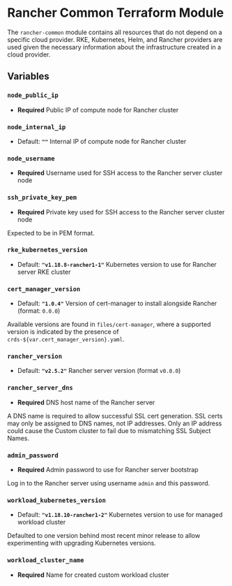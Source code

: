 # Rancher Common Terraform Module

The `rancher-common` module contains all resources that do not depend on a
specific cloud provider. RKE, Kubernetes, Helm, and Rancher providers are used
given the necessary information about the infrastructure created in a cloud
provider.

## Variables

### `node_public_ip`
- **Required**
Public IP of compute node for Rancher cluster

### `node_internal_ip`
- Default: **`""`**
Internal IP of compute node for Rancher cluster

### `node_username`
- **Required**
Username used for SSH access to the Rancher server cluster node

### `ssh_private_key_pem`
- **Required**
Private key used for SSH access to the Rancher server cluster node

Expected to be in PEM format.

### `rke_kubernetes_version`
- Default: **`"v1.18.8-rancher1-1"`**
Kubernetes version to use for Rancher server RKE cluster

### `cert_manager_version`
- Default: **`"1.0.4"`**
Version of cert-manager to install alongside Rancher (format: `0.0.0`)

Available versions are found in `files/cert-manager`, where a supported version
is indicated by the presence of `crds-${var.cert_manager_version}.yaml`.

### `rancher_version`
- Default: **`"v2.5.2"`**
Rancher server version (format `v0.0.0`)

### `rancher_server_dns`
- **Required**
DNS host name of the Rancher server

A DNS name is required to allow successful SSL cert generation.
SSL certs may only be assigned to DNS names, not IP addresses.
Only an IP address could cause the Custom cluster to fail due to mismatching SSL
Subject Names.

### `admin_password`
- **Required**
Admin password to use for Rancher server bootstrap

Log in to the Rancher server using username `admin` and this password.

### `workload_kubernetes_version`
- Default: **`"v1.18.10-rancher1-2"`**
Kubernetes version to use for managed workload cluster

Defaulted to one version behind most recent minor release to allow experimenting
with upgrading Kubernetes versions.

### `workload_cluster_name`
- **Required**
Name for created custom workload cluster
